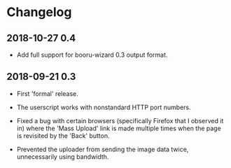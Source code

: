 # Changelog

## 2018-10-27 0.4

* Add full support for booru-wizard 0.3 output format.

## 2018-09-21 0.3

* First 'formal' release.

* The userscript works with nonstandard HTTP port numbers.

* Fixed a bug with certain browsers (specifically Firefox that I observed it in) where the 'Mass Upload' link is made multiple times when the page is revisited by the 'Back' button.

* Prevented the uploader from sending the image data twice, unnecessarily using bandwidth.
